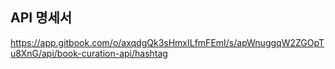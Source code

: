 ## API 명세서

https://app.gitbook.com/o/axqdgQk3sHmxILfmFEmI/s/apWnuggqW2ZGOpTu8XnG/api/book-curation-api/hashtag
